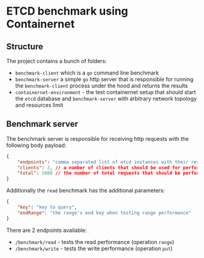 # ETCD benchmark using Containernet


## Structure

The project contains a bunch of folders:

- `benchmark-client` which is a `go` command line benchmark
- `benchmark-server` a simple `go` http server that is responsible for running the `benchmark-client` process under the hood
    and returns the results
- `containernet-environment` - the test containernet setup that should start the `etcd` database and `benchmark-server` with arbitrary
  network topology and resources limit
  
## Benchmark server
The benchmark server is responsible for receiving http requests with the following body payload:
```json
{
    "endpoints": "comma separated list of etcd instances with their respective ports e.g. localhost:2379,localhost:2380",
    "clients": 2, // a number of clients that should be used for performing a single benchmark,
    "total": 1000 // the number of total requests that should be performed against the database, either read or write
}
```

Additionally the `read` benchmark has the additional parameters:
```json
{
    "key": "key to query",
    "endRange": "the range's end key when testing range performance"
}
```

There are 2 endpoints available:
- `/benchmark/read` - tests the read performance (operation `range`)
- `/benchmark/write` - tests the write performance (operation `put`)
    
    

